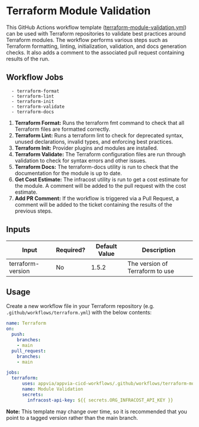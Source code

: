 # Terraform Module Validation

This GitHub Actions workflow template ([terraform-module-validation.yml](../.github/workflows/terraform-module-validation.yml)) can be used with Terraform repositories to validate best practices around Terraform modules. The workflow performs various steps such as Terraform formatting, linting, initialization, validation, and docs generation checks. It also adds a comment to the associated pull request containing results of the run.

## Workflow Jobs

      - terraform-format
      - terraform-lint
      - terraform-init
      - terraform-validate
      - terraform-docs


1. **Terraform Format:** Runs the terraform fmt command to check that all Terraform files are formatted correctly.
2. **Terraform Lint:** Runs a terraform lint to check for deprecated syntax, unused declarations, invalid types, and enforcing best practices.
3. **Terraform Init:** Provider plugins and modules are installed.
4. **Terraform Validate:** The Terraform configuration files are run through validation to check for syntax errors and other issues.
5. **Terraform Docs:** The terraform-docs utility is run to check that the documentation for the module is up to date.
6. **Get Cost Estimate:** The infracost utility is run to get a cost estimate for the module. A comment will be added to the pull request with the cost estimate.
7. **Add PR Comment:** If the workflow is triggered via a Pull Request, a comment will be added to the ticket containing the results of the previous steps.

## Inputs

| Input | Required? | Default Value | Description |
|-------|-------------|-----------|---------------|
| terraform-version | No | 1.5.2 | The version of Terraform to use |

## Usage

Create a new workflow file in your Terraform repository (e.g. `.github/workflows/terraform.yml`) with the below contents:
```yml
name: Terraform
on:
  push:
    branches:
    - main
  pull_request:
    branches:
    - main

jobs:
  terraform:
      uses: appvia/appvia-cicd-workflows/.github/workflows/terraform-module-validation.yml@main
      name: Module Validation
      secrets:
        infracost-api-key: ${{ secrets.ORG_INFRACOST_API_KEY }}
```

**Note:** This template may change over time, so it is recommended that you point to a tagged version rather than the main branch.
